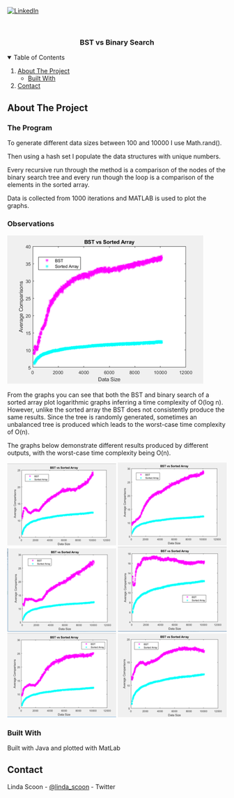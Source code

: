 [![LinkedIn][linkedin-shield]][linkedin-url]


<br />

  <h3 align="center">BST vs Binary Search</h3>

<!-- TABLE OF CONTENTS -->
<details open="open">
  <summary>Table of Contents</summary>
  <ol>
    <li>
      <a href="#about-the-project">About The Project</a>
      <ul>
        <li><a href="#built-with">Built With</a></li>
      </ul>
    </li>
    <li><a href="#contact">Contact</a></li>
  </ol>
</details>

<!-- ABOUT THE PROJECT -->
## About The Project
### The Program

To generate different data sizes between 100 and 10000 I use Math.rand().

Then using a hash set I populate the data structures with unique numbers.

Every recursive run through the method is a comparison of the nodes of the binary search tree and every run though the loop is a comparison of the elements in the sorted array.

Data is collected from 1000 iterations and MATLAB is used to plot the graphs.

### Observations

<img src="picture1.png" alt="bst vs binary search" width="450"/>

From the graphs you can see that both the BST and binary search of a sorted array plot logarithmic graphs inferring a time complexity of O(log n). However, unlike the sorted array the BST does not consistently produce the same results. Since the tree is randomly generated, sometimes an unbalanced tree is produced which leads to the worst-case time complexity of O(n).

The graphs below demonstrate different results produced by different outputs, with the worst-case time complexity being O(n).

<img src="picture2.png" alt="bst vs binary search" width="250"/>
<img src="picture4.png" alt="bst vs binary search" width="250"/>
<img src="picture5.png" alt="bst vs binary search" width="250"/>
<img src="picture6.png" alt="bst vs binary search" width="250"/>
<img src="picture7.png" alt="bst vs binary search" width="250"/>
<img src="picture8.png" alt="bst vs binary search" width="250"/>

### Built With

Built with Java and plotted with MatLab

<!-- CONTACT -->
## Contact

Linda Scoon - [@linda_scoon](https://twitter.com/linda_scoon) - Twitter

<!-- MARKDOWN LINKS & IMAGES --> 
[linkedin-shield]: https://img.shields.io/badge/-LinkedIn-black.svg?style=for-the-badge&logo=linkedin&colorB=555
[linkedin-url]: https://www.linkedin.com/in/linda-scoon/
